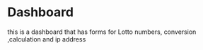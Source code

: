# Dashboard
this is a dashboard that has forms for Lotto numbers, conversion ,calculation and ip address
